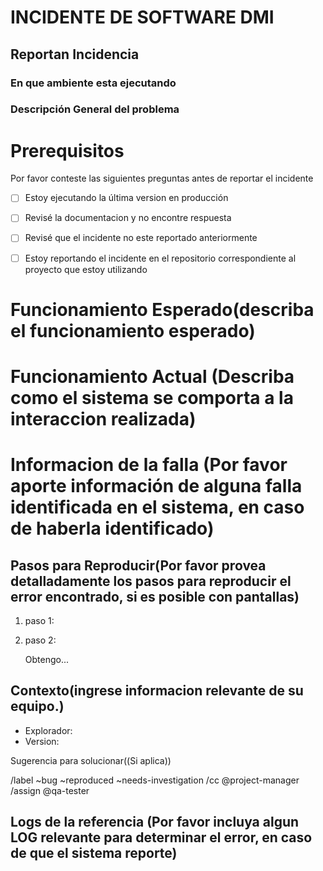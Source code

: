 # INCIDENTE DE SOFTWARE DMI

## Reportan Incidencia


### En que ambiente esta ejecutando


### Descripción General del problema


# Prerequisitos
Por favor conteste las siguientes preguntas antes de reportar el incidente
- [ ] Estoy ejecutando la última version en producción 
- [ ] Revisé la documentacion y no encontre respuesta 
- [ ] Revisé que el incidente no este reportado anteriormente 
- [ ] Estoy reportando el incidente en el repositorio correspondiente al proyecto que estoy utilizando


# Funcionamiento Esperado(describa el funcionamiento esperado)


# Funcionamiento Actual (Describa como el sistema se comporta a la interaccion realizada)


# Informacion de la falla (Por favor aporte información de alguna falla identificada en el sistema, en caso de haberla identificado)


## Pasos para Reproducir(Por  favor provea detalladamente los pasos para reproducir el error encontrado, si es posible con pantallas)

1. paso 1:

2. paso 2: 


   Obtengo...

## Contexto(ingrese informacion relevante de su equipo.)

* Explorador:
* Version:

Sugerencia para solucionar((Si aplica))



/label ~bug ~reproduced ~needs-investigation
/cc @project-manager
/assign @qa-tester


## Logs de la referencia (Por favor incluya algun LOG relevante para determinar el error, en caso de que el sistema reporte)


